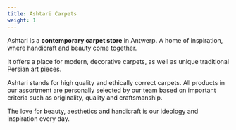 ```yaml
---
title: Ashtari Carpets
weight: 1
---
```


Ashtari is a **contemporary carpet store** in Antwerp. A home of inspiration, where handicraft and beauty come together.

It offers a place for modern, decorative carpets, as well as unique traditional Persian art pieces.

Ashtari stands for high quality and ethically correct carpets. All products in our assortment are personally selected by our team based on important criteria such as originality, quality and craftsmanship.

The love for beauty, aesthetics and handicraft is our ideology and inspiration every day.

